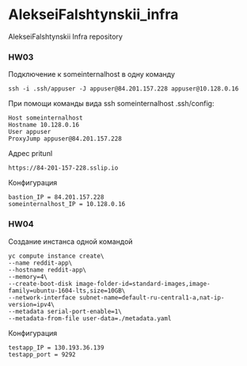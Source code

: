 # AlekseiFalshtynskii_infra
AlekseiFalshtynskii Infra repository

### HW03
Подключение к someinternalhost в одну команду
```
ssh -i .ssh/appuser -J appuser@84.201.157.228 appuser@10.128.0.16
```
При помощи команды вида ssh someinternalhost
.ssh/config:
```
Host someinternalhost
Hostname 10.128.0.16
User appuser
ProxyJump appuser@84.201.157.228
```
Адрес pritunl
```
https://84-201-157-228.sslip.io
```
Конфигурация
```
bastion_IP = 84.201.157.228
someinternalhost_IP = 10.128.0.16
```

### HW04
Создание инстанса одной командой
```
yc compute instance create\
--name reddit-app\
--hostname reddit-app\
--memory=4\
--create-boot-disk image-folder-id=standard-images,image-family=ubuntu-1604-lts,size=10GB\
--network-interface subnet-name=default-ru-central1-a,nat-ip-version=ipv4\
--metadata serial-port-enable=1\
--metadata-from-file user-data=./metadata.yaml
```
Конфигурация
```
testapp_IP = 130.193.36.139
testapp_port = 9292
```
